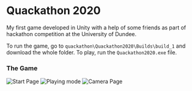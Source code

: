 # Quackathon 2020

My first game developed in Unity with a help of some friends as part of hackathon competition at the University of Dundee.


To run the game, go to `quackathon\Quackathon2020\Builds\build_1` and download the whole folder. To play, run the `Quackathon2020.exe` file.


### The Game
![Start Page](https://imgur.com/WGz4NDS)
![Playing mode](https://imgur.com/XJUSih4)
![Camera Page](https://i.imgur.com/WHkab6p.jpg)
